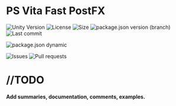 # PS Vita Fast PostFX

![Unity Version](https://img.shields.io/badge/Unity-2018.2%2B-blue?style=plastic) ![License](https://img.shields.io/github/license/ParkingLotGames/PS-Vita-Fast-PostFX?style=plastic) ![Size](https://img.shields.io/github/repo-size/ParkingLotGames/PS-Vita-Fast-PostFX?style=plastic) ![package.json version (branch)](https://img.shields.io/github/package-json/v/ParkingLotGames/PS-Vita-Fast-PostFX/main?style=plastic) ![Last commit](https://img.shields.io/github/last-commit/ParkingLotGames/PS-Vita-Fast-PostFX?style=plastic)

![package.json dynamic](https://img.shields.io/github/package-json/keywords/ParkingLotGames/PS-Vita-Fast-PostFX?style=plastic)

![Issues](https://img.shields.io/github/issues-raw/ParkingLotGames/PS-Vita-Fast-PostFX?style=plastic) ![Pull requests](https://img.shields.io/github/issues-pr-raw/ParkingLotGames/PS-Vita-Fast-PostFX?style=plastic)

# //TODO

#### Add summaries, documentation, comments, examples.
